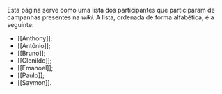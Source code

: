 Esta página serve como uma lista dos participantes que participaram de campanhas presentes na *wiki*. A lista, ordenada de forma alfabética, é a seguinte:

- [[Anthony]];
- [[Antônio]];
- [[Bruno]];
- [[Clenildo]];
- [[Emanoel]];
- [[Paulo]];
- [[Saymon]].